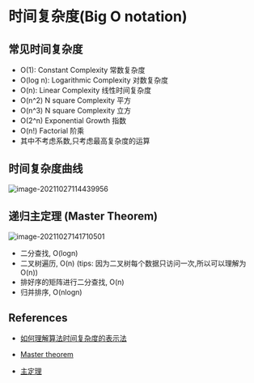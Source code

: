 # 时间复杂度(Big O notation)

## 常见时间复杂度

+ O(1): Constant Complexity 常数复杂度
+ O(log n): Logarithmic Complexity 对数复杂度
+ O(n): Linear Complexity 线性时间复杂度
+ O(n^2) N square Complexity 平方
+ O(n^3) N square Complexity 立方
+ O(2^n) Exponential Growth 指数
+ O(n!) Factorial 阶乘
+ 其中不考虑系数,只考虑最高复杂度的运算

## 时间复杂度曲线

![image-20211027114439956](http://keepcoding.oss-cn-beijing.aliyuncs.com/uPic/image-20211027114439956.png)

## 递归主定理 (Master Theorem)

![image-20211027141710501](http://keepcoding.oss-cn-beijing.aliyuncs.com/uPic/image-20211027141710501.png)

+ 二分查找, O(logn)
+ 二叉树遍历, O(n) (tips: 因为二叉树每个数据只访问一次,所以可以理解为 O(n))
+ 排好序的矩阵进行二分查找, O(n)
+ 归并排序, O(nlogn)

## References

+ [如何理解算法时间复杂度的表示法](http://www.zhihu.com/question/21387264)

+ [Master theorem](http://en.wikipedia.org/wiki/Master_theorem_(analysis_of_algorithms))
+ [主定理](http://zh.wikipedia.org/wiki/主定理)

